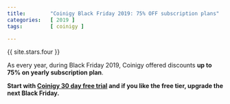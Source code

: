 ```yaml
---
title:        "Coinigy Black Friday 2019: 75% OFF subscription plans"
categories:   [ 2019 ]
tags:         [ coinigy ]

---
```


{{ site.stars.four }}

As every year, during Black Friday 2019, Coinigy offered discounts **up to 75% on yearly subscription plan**.

<b>Start with <a rel="nofollow" href="http://bit.ly/at-cgy-2020">Coinigy 30 day free trial</a> and if you like the free tier, upgrade the next Black Friday.</b>
